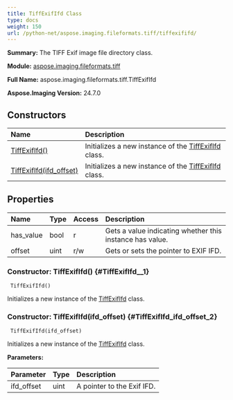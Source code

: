 ```yaml
---
title: TiffExifIfd Class
type: docs
weight: 150
url: /python-net/aspose.imaging.fileformats.tiff/tiffexififd/
---
```


**Summary:** The TIFF Exif image file directory class.

**Module:** [aspose.imaging.fileformats.tiff](/imaging/python-net/aspose.imaging.fileformats.tiff/)

**Full Name:** aspose.imaging.fileformats.tiff.TiffExifIfd

**Aspose.Imaging Version:** 24.7.0

## **Constructors**
| **Name** | **Description** |
| :- | :- |
| [TiffExifIfd()](#TiffExifIfd__1) | Initializes a new instance of the [TiffExifIfd](/imaging/python-net/aspose.imaging.fileformats.tiff/tiffexififd/) class. |
| [TiffExifIfd(ifd_offset)](#TiffExifIfd_ifd_offset_2) | Initializes a new instance of the [TiffExifIfd](/imaging/python-net/aspose.imaging.fileformats.tiff/tiffexififd/) class. |
## **Properties**
| **Name** | **Type** | **Access** | **Description** |
| :- | :- | :- | :- |
| has_value | bool | r | Gets a value indicating whether this instance has value. |
| offset | uint | r/w | Gets or sets the pointer to EXIF IFD. |


### Constructor: TiffExifIfd() {#TiffExifIfd__1}


```
 TiffExifIfd() 
```

Initializes a new instance of the [TiffExifIfd](/imaging/python-net/aspose.imaging.fileformats.tiff/tiffexififd/) class.

### Constructor: TiffExifIfd(ifd_offset) {#TiffExifIfd_ifd_offset_2}


```
 TiffExifIfd(ifd_offset) 
```

Initializes a new instance of the [TiffExifIfd](/imaging/python-net/aspose.imaging.fileformats.tiff/tiffexififd/) class.

**Parameters:**

| Parameter | Type | Description |
| :- | :- | :- |
| ifd_offset | uint | A pointer to the Exif IFD. |

